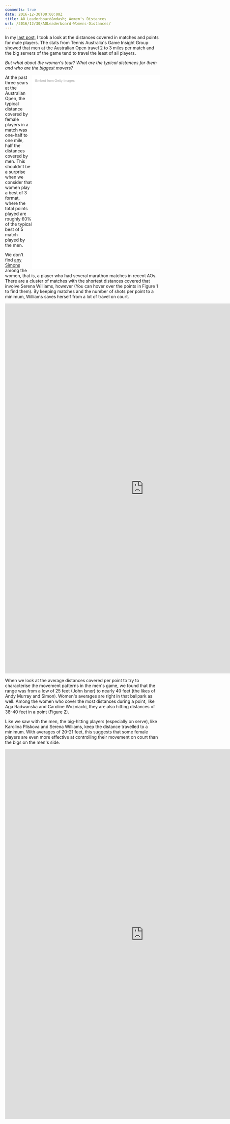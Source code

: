 ```yaml
---
comments: true
date: 2016-12-30T00:00:00Z
title: AO Leaderboard&mdash; Women's Distances
url: /2016/12/30/AOLeaderboard-Womens-Distances/
---
```


In my [last post](http://on-the-t.com/2016/12/24/AOLeaderboard-Mens-Distances/), I took a look at the distances covered in matches and points for male players. The stats from Tennis Australia's Game Insight Group showed that men at the Australian Open travel 2 to 3 miles per match and the big servers of the game tend to travel the least of all players.

_But what about the women's tour? What are the typical distances for them and who are the biggest movers?_

<div class="getty embed image" style="background-color:#fff;display:inline-block;font-family:'Helvetica Neue',Helvetica,Arial,sans-serif;color:#a7a7a7;font-size:11px;width:100%;max-width:396px;float:right;padding:2%;"><div style="padding:0;margin:0;text-align:left;"><a href="http://www.gettyimages.com/detail/462558758" target="_blank" style="color:#a7a7a7;text-decoration:none;font-weight:normal !important;border:none;display:inline-block;">Embed from Getty Images</a></div><div style="overflow:hidden;position:relative;height:0;padding:150.000000% 0 0 0;width:100%;"><iframe src="//embed.gettyimages.com/embed/462558758?et=Rv6xbPeoSHp231y8s6fvhQ&viewMoreLink=on&sig=ZfCX9cyXjgvSMuxZ_jkmpwCraZMrO0aTt7Xx6i9lzwA=&caption=true" width="396" height="594" scrolling="no" frameborder="0" style="display:inline-block;position:absolute;top:0;left:0;width:100%;height:100%;margin:0;"></iframe></div><p style="margin:0;"></p></div>

At the past three years at the Australian Open, the typical distance covered by female players in a match was one-half to one mile, half the distances covered by men. This shouldn't be a surprise when we consider that women play a best of 3 format, where the total points played are roughly 60% of the typical best of 5 match played by the men. 

We don't find [any Simons](http://on-the-t.com/2016/12/24/AOLeaderboard-Mens-Distances/) among the women, that is, a player who had several marathon matches in recent AOs. There are a cluster of matches with the shortest distances covered that involve Serena Williams, however (You can hover over the points in Figure 1 to find them). By keeping matches and the number of shots per point to a minimum, Williams saves herself from a lot of travel on court. 


<iframe width="900" height="1200" frameborder="0" scrolling="no" src="https://plot.ly/~on-the-t/1038.embed"></iframe>


When we look at the average distances covered per point to try to characterise the movement patterns in the men's game, we found that the range was from a low of 25 feet (John Isner) to nearly 40 feet (the likes of Andy Murray and Simon). Women's averages are right in that ballpark as well. Among the women who cover the most distances during a point, like Aga Radwanska and Caroline Wozniacki, they are also hitting distances of 38-40 feet in a point (Figure 2).

Like we saw with the men, the big-hitting players (especially on serve), like Karolina Pliskova and Serena Williams, keep the distance travelled to a minimum. With averages of 20-21 feet, this suggests that some female players are even more effective at controlling their movement on court than the bigs on the men's side.

<iframe width="900" height="1200" frameborder="0" scrolling="no" src="https://plot.ly/~on-the-t/1040.embed"></iframe>




